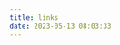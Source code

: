 ```yaml
---
title: links
date: 2023-05-13 08:03:33
---
```


<div id="qexo-friends"></div>
<link rel="stylesheet" href="https://cdn.jsdelivr.net/npm/qexo-static@1.5.1/hexo/friends/friends.css"/>
<script src="https://cdn.jsdelivr.net/npm/qexo-static@1.5.1/hexo/friends/friends.js"></script>
<script>loadQexoFriends("qexo-friends", "${admin.skysun0311.top}")</script>